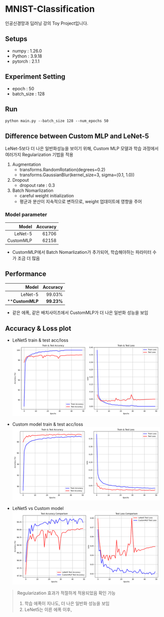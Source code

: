 # MNIST-Classification
인공신경망과 딥러닝 강의 Toy Project입니다.

## Setups
- numpy : 1.26.0
- Python : 3.9.18
- pytorch : 2.1.1

## Experiment Setting
- epoch : 50
- batch_size : 128

## Run

```
python main.py --batch_size 128 --num_epochs 50
```

## Difference between Custom MLP and LeNet-5
LeNet-5보다 더 나은 일반화성능을 보이기 위해, Custom MLP 모델과 학습 과정에서 여러가지 Regularization 기법을 적용
1. Augmentation
    - transforms.RandomRotation(degrees=0.2)
    - transforms.GaussianBlur(kernel_size=3, sigma=(0.1, 1.0))
2. Dropout
    - dropout rate : 0.3
3. Batch Nomarlization
    - careful weight initialization
    - 평균과 분산이 지속적으로 변하므로, weight 업데이트에 영향을 주어 

### Model parameter
| Model | Accuracy  |
| ---------------: | -----: |
| LeNet-5    | 61706 |
| CustomMLP  | 62158 |
- CustomMLP에서 Batch Nomarlization가 추가되어, 학습해야하는 파라미터 수가 조금 더 많음

## Performance
| Model | Accuracy  |
| ---------------: | -----: |
| LeNet-5    | 99.03% |
| ****CustomMLP**  | **99.23%** |

- 같은 에폭, 같은 배치사이즈에서 CustomMLP가 더 나은 일반화 성능을 보임

## Accuracy & Loss plot
- LeNet5 train & test acc/loss
![LeNet5_train_test_plot](https://github.com/BBongjun/MNIST-Classification/blob/main/plot/LeNet5_train_test_plot.png)

- Custom model train & test acc/loss
![custom_train_test_plot](https://github.com/BBongjun/MNIST-Classification/blob/main/plot/Custom_model_train_test_plot.png) 

- LeNet5 vs Custom model 
![custom_train_test_plot](https://github.com/BBongjun/MNIST-Classification/blob/main/plot/test_performance_comparison.png) 


> Regularization 효과가 적절하게 적용되었음 확인 가능
> 1. 학습 에폭이 지나도, 더 나은 일반화 성능을 보임
> 2. LeNet5는 이른 에폭 이후, 